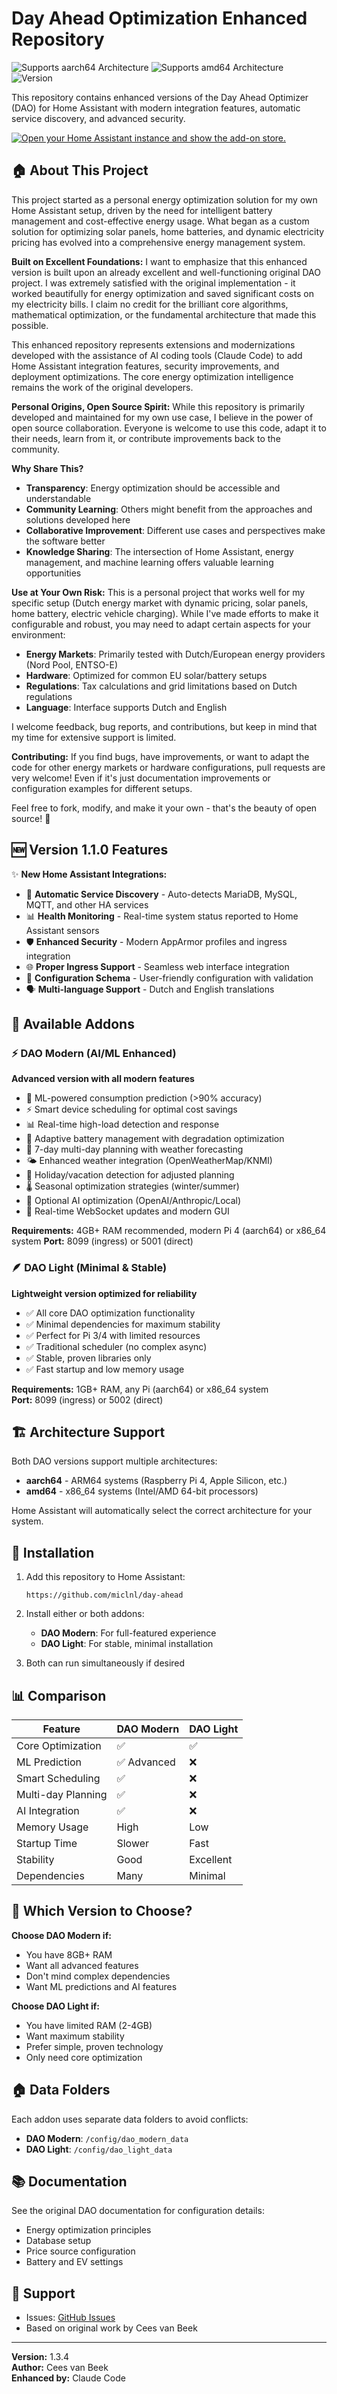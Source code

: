 # Day Ahead Optimization Enhanced Repository

![Supports aarch64 Architecture][aarch64-shield] ![Supports amd64 Architecture][amd64-shield] ![Version][version-shield]

[aarch64-shield]: https://img.shields.io/badge/aarch64-yes-green.svg
[amd64-shield]: https://img.shields.io/badge/amd64-yes-green.svg
[version-shield]: https://img.shields.io/badge/version-1.1.1-blue.svg

This repository contains enhanced versions of the Day Ahead Optimizer (DAO) for Home Assistant with modern integration features, automatic service discovery, and advanced security.

[![Open your Home Assistant instance and show the add-on store.](https://my.home-assistant.io/badges/supervisor_store.svg)](https://my.home-assistant.io/redirect/supervisor_store/)

## 🏠 About This Project

This project started as a personal energy optimization solution for my own Home Assistant setup, driven by the need for intelligent battery management and cost-effective energy usage. What began as a custom solution for optimizing solar panels, home batteries, and dynamic electricity pricing has evolved into a comprehensive energy management system.

**Built on Excellent Foundations:**
I want to emphasize that this enhanced version is built upon an already excellent and well-functioning original DAO project. I was extremely satisfied with the original implementation - it worked beautifully for energy optimization and saved significant costs on my electricity bills. I claim no credit for the brilliant core algorithms, mathematical optimization, or the fundamental architecture that made this possible.

This enhanced repository represents extensions and modernizations developed with the assistance of AI coding tools (Claude Code) to add Home Assistant integration features, security improvements, and deployment optimizations. The core energy optimization intelligence remains the work of the original developers.

**Personal Origins, Open Source Spirit:**
While this repository is primarily developed and maintained for my own use case, I believe in the power of open source collaboration. Everyone is welcome to use this code, adapt it to their needs, learn from it, or contribute improvements back to the community.

**Why Share This?**
- **Transparency**: Energy optimization should be accessible and understandable
- **Community Learning**: Others might benefit from the approaches and solutions developed here
- **Collaborative Improvement**: Different use cases and perspectives make the software better
- **Knowledge Sharing**: The intersection of Home Assistant, energy management, and machine learning offers valuable learning opportunities

**Use at Your Own Risk:**
This is a personal project that works well for my specific setup (Dutch energy market with dynamic pricing, solar panels, home battery, electric vehicle charging). While I've made efforts to make it configurable and robust, you may need to adapt certain aspects for your environment:

- **Energy Markets**: Primarily tested with Dutch/European energy providers (Nord Pool, ENTSO-E)
- **Hardware**: Optimized for common EU solar/battery setups
- **Regulations**: Tax calculations and grid limitations based on Dutch regulations
- **Language**: Interface supports Dutch and English

I welcome feedback, bug reports, and contributions, but keep in mind that my time for extensive support is limited.

**Contributing:**
If you find bugs, have improvements, or want to adapt the code for other energy markets or hardware configurations, pull requests are very welcome! Even if it's just documentation improvements or configuration examples for different setups.

Feel free to fork, modify, and make it your own - that's the beauty of open source! 🚀

## 🆕 Version 1.1.0 Features

✨ **New Home Assistant Integrations:**
- 🔧 **Automatic Service Discovery** - Auto-detects MariaDB, MySQL, MQTT, and other HA services
- 📊 **Health Monitoring** - Real-time system status reported to Home Assistant sensors
- 🛡️ **Enhanced Security** - Modern AppArmor profiles and ingress integration
- 🌐 **Proper Ingress Support** - Seamless web interface integration
- 📝 **Configuration Schema** - User-friendly configuration with validation
- 🗣️ **Multi-language Support** - Dutch and English translations

## 🚀 Available Addons

### ⚡ DAO Modern (AI/ML Enhanced)
**Advanced version with all modern features**

- 🧠 ML-powered consumption prediction (>90% accuracy)
- ⚡ Smart device scheduling for optimal cost savings  
- 📊 Real-time high-load detection and response
- 🔋 Adaptive battery management with degradation optimization
- 📅 7-day multi-day planning with weather forecasting
- 🌤️ Enhanced weather integration (OpenWeatherMap/KNMI)
- 🎄 Holiday/vacation detection for adjusted planning
- 🌡️ Seasonal optimization strategies (winter/summer)
- 🤖 Optional AI optimization (OpenAI/Anthropic/Local)
- 🔗 Real-time WebSocket updates and modern GUI

**Requirements:** 4GB+ RAM recommended, modern Pi 4 (aarch64) or x86_64 system
**Port:** 8099 (ingress) or 5001 (direct)

### 🪶 DAO Light (Minimal & Stable)  
**Lightweight version optimized for reliability**

- ✅ All core DAO optimization functionality
- ✅ Minimal dependencies for maximum stability
- ✅ Perfect for Pi 3/4 with limited resources
- ✅ Traditional scheduler (no complex async)
- ✅ Stable, proven libraries only
- ✅ Fast startup and low memory usage

**Requirements:** 1GB+ RAM, any Pi (aarch64) or x86_64 system  
**Port:** 8099 (ingress) or 5002 (direct)

## 🏗️ Architecture Support

Both DAO versions support multiple architectures:

- **aarch64** - ARM64 systems (Raspberry Pi 4, Apple Silicon, etc.)
- **amd64** - x86_64 systems (Intel/AMD 64-bit processors)

Home Assistant will automatically select the correct architecture for your system.

## 🔧 Installation

1. Add this repository to Home Assistant:
   ```
   https://github.com/miclnl/day-ahead
   ```

2. Install either or both addons:
   - **DAO Modern**: For full-featured experience
   - **DAO Light**: For stable, minimal installation

3. Both can run simultaneously if desired

## 📊 Comparison

| Feature | DAO Modern | DAO Light |
|---------|------------|-----------|
| Core Optimization | ✅ | ✅ |
| ML Prediction | ✅ Advanced | ❌ |
| Smart Scheduling | ✅ | ❌ |
| Multi-day Planning | ✅ | ❌ |
| AI Integration | ✅ | ❌ |
| Memory Usage | High | Low |
| Startup Time | Slower | Fast |
| Stability | Good | Excellent |
| Dependencies | Many | Minimal |

## 🎯 Which Version to Choose?

**Choose DAO Modern if:**
- You have 8GB+ RAM
- Want all advanced features
- Don't mind complex dependencies
- Want ML predictions and AI features

**Choose DAO Light if:**
- You have limited RAM (2-4GB)
- Want maximum stability
- Prefer simple, proven technology  
- Only need core optimization

## 🏠 Data Folders

Each addon uses separate data folders to avoid conflicts:
- **DAO Modern**: `/config/dao_modern_data`
- **DAO Light**: `/config/dao_light_data`

## 📚 Documentation

See the original DAO documentation for configuration details:
- Energy optimization principles
- Database setup
- Price source configuration
- Battery and EV settings

## 🤝 Support

- Issues: [GitHub Issues](https://github.com/miclnl/day-ahead/issues)
- Based on original work by Cees van Beek

---

**Version:** 1.3.4  
**Author:** Cees van Beek  
**Enhanced by:** Claude Code